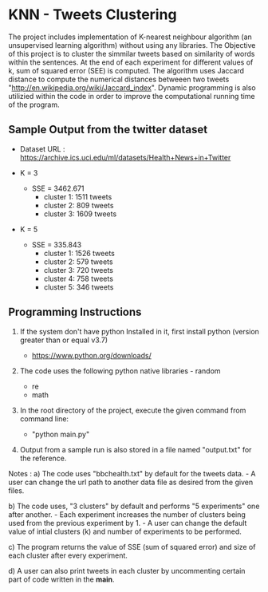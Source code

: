 # KNN - Tweets Clustering

The project includes implementation of K-nearest neighbour algorithm (an unsupervised learning algorithm) without using any libraries. The Objective of this project is to cluster the simmilar tweets based on similarity of words within the sentences. At the end of each experiment for different values of k, sum of squared error (SEE) is computed. The algorithm uses Jaccard distance to compute the numerical distances betweeen two tweets "http://en.wikipedia.org/wiki/Jaccard_index". Dynamic programming is also utilizied within the code in order to improve the computational running time of the program.

## Sample Output from the twitter dataset

* Dataset URL : https://archive.ics.uci.edu/ml/datasets/Health+News+in+Twitter

* K = 3
    * SSE = 3462.671
        * cluster 1: 1511 tweets
        * cluster 2: 809 tweets
        * cluster 3: 1609 tweets

* K = 5 
    * SSE = 335.843
        * cluster 1:  1526 tweets
        * cluster 2:  579 tweets 
        * cluster 3:  720 tweets 
        * cluster 4:  758 tweets 
        * cluster 5:  346 tweets 

## Programming Instructions

1) If the system don't have python Installed in it, first install python (version greater than or equal v3.7)
	- https://www.python.org/downloads/
2) The code uses the following python native libraries
        - random
	- re
	- math
3) In the root directory of the project, execute the given command from command line:
	- "python main.py"

4) Output from a sample run is also stored in a file named "output.txt" for the reference.

Notes :
 a) The code uses "bbchealth.txt" by default for the tweets data.
	- A user can change the url path to another data file as desired from the given files.

 b) The code uses, "3 clusters" by default and performs "5 experiments" one after another.
	- Each experiment increases the number of clusters being used from the previous experiment by 1.
	- A user can change the default value of intial clusters (k) and number of experiments to be performed.

 c) The program returns the value of SSE (sum of squared error) and size of each cluster after every experiment.

 d) A user can also print tweets in each cluster by uncommenting certain part of code written in the __main__.
